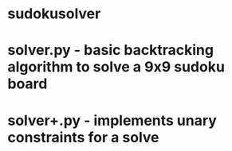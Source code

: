# sudokusolver

# solver.py - basic backtracking algorithm to solve a 9x9 sudoku board
# solver+.py - implements unary constraints for a solve
